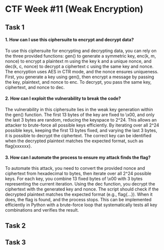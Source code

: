 # CTF Week #11 (Weak Encryption)

## Task 1

#### 1. How can I use this ciphersuite to encrypt and decrypt data?

To use this ciphersuite for encrypting and decrypting data, you can rely on the three provided functions: gen() to generate a symmetric key, enc(k, m, nonce) to encrypt a plaintext m using the key k and a unique nonce, and dec(k, c, nonce) to decrypt a ciphertext c using the same key and nonce. The encryption uses AES in CTR mode, and the nonce ensures uniqueness. First, you generate a key using gen(), then encrypt a message by passing the key, plaintext, and nonce to enc. To decrypt, you pass the same key, ciphertext, and nonce to dec.

#### 2. How can I exploit the vulnerability to break the code?

The vulnerability in this ciphersuite lies in the weak key generation within the gen() function. The first 13 bytes of the key are fixed to \x00, and only the last 3 bytes are random, reducing the keyspace to 2^24. This allows an attacker to brute-force all possible keys efficiently. By iterating over all 2^24 possible keys, keeping the first 13 bytes fixed, and varying the last 3 bytes, it is possible to decrypt the ciphertext. The correct key can be identified when the decrypted plaintext matches the expected format, such as flag{xxxxxx}.

#### 3. How can I automate the process to ensure my attack finds the flag?

To automate this attack, you need to convert the provided nonce and ciphertext from hexadecimal to bytes, then iterate over all 2^24 possible keys. For each key, you combine 13 fixed bytes of \x00 with 3 bytes representing the current iteration. Using the dec function, you decrypt the ciphertext with the generated key and nonce. The script should check if the decrypted plaintext matches the expected format (e.g., flag{...}). When it does, the flag is found, and the process stops. This can be implemented efficiently in Python with a brute-force loop that systematically tests all key combinations and verifies the result.


## Task 2

## Task 3

